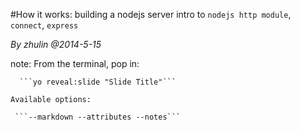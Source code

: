 #How it works: building a nodejs server
intro to `nodejs http module`, `connect`, `express`

_By zhulin @2014-5-15_



note:
    From the terminal, pop in:

      ```yo reveal:slide "Slide Title"```

    Available options:

     ```--markdown --attributes --notes```
<!-- .element: class="fragment" data-fragment-index="1" -->
